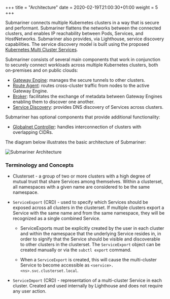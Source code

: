 +++
title = "Architecture"
date = 2020-02-19T21:00:30+01:00
weight = 5
+++
<!-- markdownlint-disable line-length -->
Submariner connects multiple Kubernetes clusters in a way that is secure and performant. Submariner flattens the networks between the
connected clusters, and enables IP reachability between Pods, Services, and HostNetworks. Submariner also provides, via Lighthouse,
service discovery capabilities. The service discovery model is built using the proposed
[Kubernetes Multi Cluster Services](https://github.com/kubernetes/enhancements/tree/master/keps/sig-multicluster/1645-multi-cluster-services-api).
<!-- markdownlint-enable line-length -->
Submariner consists of several main components that work in conjunction to securely connect workloads across multiple Kubernetes clusters,
both on-premises and on public clouds:

* [Gateway Engine](./gateway-engine/): manages the secure tunnels to other clusters.
* [Route Agent](./route-agent/): routes cross-cluster traffic from nodes to the active Gateway Engine.
* [Broker](./broker/): facilitates the exchange of metadata between Gateway Engines enabling them to discover one another.
* [Service Discovery](./service-discovery/): provides DNS discovery of Services across clusters.

Submariner has optional components that provide additional functionality:

* [Globalnet Controller](./globalnet/): handles interconnection of clusters with overlapping CIDRs.

The diagram below illustrates the basic architecture of Submariner:

![Submariner Architecture](/images/submariner/architecture.jpg)

### Terminology and Concepts

* Clusterset - a group of two or more clusters with a high degree of mutual trust that share Services among themselves.
Within a clusterset, all namespaces with a given name are considered to be the same namespace.

* `ServiceExport` (CRD) - used to specify which Services should be exposed across all clusters in the clusterset. If multiple clusters
export a Service with the same name and from the same namespace, they will be recognized as a single combined Service.

  * ServiceExports must be explicitly created by the user in each cluster and within the namespace that the underlying Service resides in,
in order to signify that the Service should be visible and discoverable to other clusters in the clusterset. The `ServiceExport` object can
be created manually or via the `subctl export` command.

  * When a `ServiceExport` is created, this will cause the multi-cluster Service to become accessible as
`<service>.<ns>.svc.clusterset.local`.

* `ServiceImport` (CRD) - representation of a multi-cluster Service in each cluster. Created and used internally by Lighthouse and does not
require any user action.
